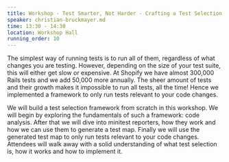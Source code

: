 ```yaml
---
title: Workshop - Test Smarter, Not Harder - Crafting a Test Selection Framework from Scratch
speaker: christian-bruckmayer.md
time: 13:30 - 14:30
location: Workshop Hall
running_order: 10
---
```


The simplest way of running tests is to run all of them, regardless of what changes you are testing. However, depending on the size of your test suite, this will either get slow or expensive. At Shopify we have almost 300,000 Rails tests and we add 50,000 more annually. The sheer amount of tests and their growth makes it impossible to run all tests, all the time! Hence we implemented a framework to only run tests relevant to your code changes.

We will build a test selection framework from scratch in this workshop. We will begin by exploring the fundamentals of such a framework: code analysis. After that we will dive into minitest reporters, how they work and how we can use them to generate a test map. Finally we will use the generated test map to only run tests relevant to your code changes. Attendees will walk away with a solid understanding of what test selection is, how it works and how to implement it.
